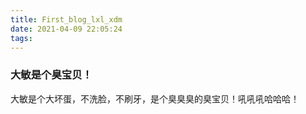 ```yaml
---
title: First_blog_lxl_xdm
date: 2021-04-09 22:05:24
tags:
---
```


### 大敏是个臭宝贝！
大敏是个大坏蛋，不洗脸，不刷牙，是个臭臭臭的臭宝贝！吼吼吼哈哈哈！
